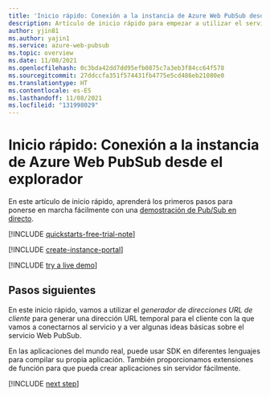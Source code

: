 ```yaml
---
title: 'Inicio rápido: Conexión a la instancia de Azure Web PubSub desde el explorador'
description: Artículo de inicio rápido para empezar a utilizar el servicio Azure Web PubSub desde el explorador con una demostración en directo.
author: yjin81
ms.author: yajin1
ms.service: azure-web-pubsub
ms.topic: overview
ms.date: 11/08/2021
ms.openlocfilehash: 0c3bda42dd7dd95efb0875c7a3eb3f84cc64f578
ms.sourcegitcommit: 27ddccfa351f574431fb4775e5cd486eb21080e0
ms.translationtype: HT
ms.contentlocale: es-ES
ms.lasthandoff: 11/08/2021
ms.locfileid: "131998029"
---
```

# <a name="quickstart-connect-to-the-azure-web-pubsub-instance-from-the-browser"></a>Inicio rápido: Conexión a la instancia de Azure Web PubSub desde el explorador

En este artículo de inicio rápido, aprenderá los primeros pasos para ponerse en marcha fácilmente con una [demostración de Pub/Sub en directo](https://azure.github.io/azure-webpubsub/demos/clientpubsub.html).

[!INCLUDE [quickstarts-free-trial-note](../../includes/quickstarts-free-trial-note.md)]

[!INCLUDE [create-instance-portal](includes/create-instance-portal.md)]

[!INCLUDE [try a live demo](includes/try-live-demo.md)]

## <a name="next-steps"></a>Pasos siguientes

En este inicio rápido, vamos a utilizar el *generador de direcciones URL de cliente* para generar una dirección URL temporal para el cliente con la que vamos a conectarnos al servicio y a ver algunas ideas básicas sobre el servicio Web PubSub.

En las aplicaciones del mundo real, puede usar SDK en diferentes lenguajes para compilar su propia aplicación. También proporcionamos extensiones de función para que pueda crear aplicaciones sin servidor fácilmente.

[!INCLUDE [next step](includes/include-next-step.md)]
